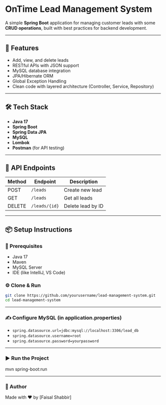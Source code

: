 # OnTime Lead Management System

A simple **Spring Boot** application for managing customer leads with some **CRUD operations**, built with best practices for backend development.

---

## 🚀 Features

- Add, view, and delete leads
- RESTful APIs with JSON support
- MySQL database integration
- JPA/Hibernate ORM
- Global Exception Handling
- Clean code with layered architecture (Controller, Service, Repository)

---

## 🛠️ Tech Stack

- **Java 17**
- **Spring Boot**
- **Spring Data JPA**
- **MySQL**
- **Lombok**
- **Postman** (for API testing)

---

## 🧩 API Endpoints

| Method | Endpoint            | Description          |
|--------|---------------------|----------------------|
| POST   | `/leads`            | Create new lead      |
| GET    | `/leads`            | Get all leads        |
| DELETE | `/leads/{id}`       | Delete lead by ID    |

---

## 📦 Setup Instructions

### 🔧 Prerequisites
- Java 17
- Maven
- MySQL Server 
- IDE (like IntelliJ, VS Code)

### ⚙️ Clone & Run

```bash
git clone https://github.com/yourusername/lead-management-system.git
cd lead-management-system
```

---

### ✍️ Configure MySQL (in application.properties)
- `spring.datasource.url=jdbc:mysql://localhost:3306/lead_db`  
- `spring.datasource.username=root`  
- `spring.datasource.password=yourpassword`

---

### ▶️ Run the Project
mvn spring-boot:run

---

### 🙌 Author
Made with ❤️ by [Faisal Shabbir]




